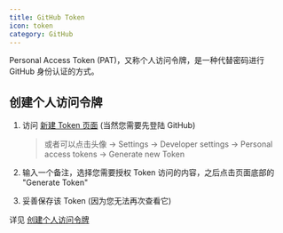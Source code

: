 ```yaml
---
title: GitHub Token
icon: token
category: GitHub
---
```


Personal Access Token (PAT)，又称个人访问令牌，是一种代替密码进行 GitHub 身份认证的方式。

<!-- more -->

## 创建个人访问令牌

1. 访问 [新建 Token 页面](https://github.com/settings/tokens/new) (当然您需要先登陆 GitHub)

   > 或者可以点击头像 → Settings → Developer settings → Personal access tokens → Generate new Token

1. 输入一个备注，选择您需要授权 Token 访问的内容，之后点击页面底部的 "Generate Token"
1. 妥善保存该 Token (因为您无法再次查看它)

详见 [创建个人访问令牌](https://docs.github.com/cn/github/authenticating-to-github/creating-a-personal-access-token)
